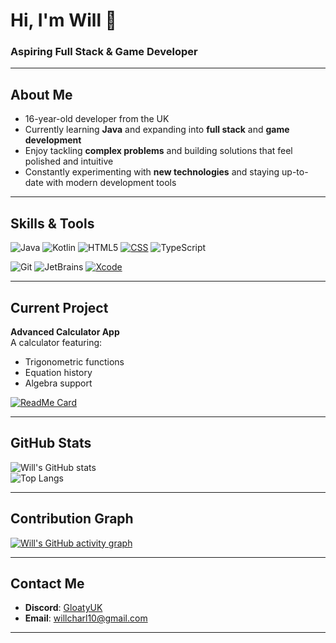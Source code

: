 # Hi, I'm Will 👋

### Aspiring Full Stack & Game Developer

---

## About Me
- 16-year-old developer from the UK
- Currently learning **Java** and expanding into **full stack** and **game development**
- Enjoy tackling **complex problems** and building solutions that feel polished and intuitive
- Constantly experimenting with **new technologies** and staying up-to-date with modern development tools

---

## Skills & Tools

<!-- Languages -->
![Java](https://img.shields.io/badge/Java-ED8B00?style=for-the-badge&logo=openjdk&logoColor=white)
![Kotlin](https://img.shields.io/badge/Kotlin-7F52FF?style=for-the-badge&logo=kotlin&logoColor=white)
![HTML5](https://img.shields.io/badge/HTML5-E34F26?style=for-the-badge&logo=html5&logoColor=white)
[![CSS](https://img.shields.io/badge/CSS3-639?style=for-the-badge&logo=css&logoColor=fff)](#)
![TypeScript](https://img.shields.io/badge/TypeScript-3178C6?style=for-the-badge&logo=typescript&logoColor=white)

<!-- Tools -->
![Git](https://img.shields.io/badge/Git-F05032?style=for-the-badge&logo=git&logoColor=white)
![JetBrains](https://img.shields.io/badge/JetBrains-000000?style=for-the-badge&logo=jetbrains&logoColor=white)
[![Xcode](https://img.shields.io/badge/Xcode-007ACC?style=for-the-badge&logo=Xcode&logoColor=white)](#)

---

## Current Project

**Advanced Calculator App**  
A calculator featuring:
- Trigonometric functions
- Equation history
- Algebra support

[![ReadMe Card](https://github-readme-stats.vercel.app/api/pin/?username=Gloaty&repo=SolveX&theme=tokyonight)](https://github.com/Gloaty/SolveX)


---

## GitHub Stats

![Will's GitHub stats](https://github-readme-stats.vercel.app/api?username=Gloaty&show_icons=true&theme=tokyonight)  
![Top Langs](https://github-readme-stats.vercel.app/api/top-langs/?username=Gloaty&layout=compact&theme=tokyonight)

---

## Contribution Graph

[![Will's GitHub activity graph](https://github-readme-activity-graph.vercel.app/graph?username=Gloaty&theme=tokyo-night)](https://github.com/ashutosh00710/github-readme-activity-graph)

---

## Contact Me
- **Discord**: [GloatyUK](https://discordapp.com/users/833752814953693255)
- **Email**: willcharl10@gmail.com

---
